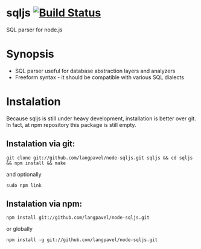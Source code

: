 sqljs [![Build Status](https://secure.travis-ci.org/langpavel/node-sqljs.png?branch=master)](http://travis-ci.org/langpavel/node-sqljs)
=====

SQL parser for node.js

Synopsis
========
 * SQL parser useful for database abstraction layers and analyzers
 * Freeform syntax - it should be compatible with various SQL dialects

Instalation
===========

Because sqljs is still under heavy development, installation is better over git.
In fact, at npm repository this package is still empty.

Instalation via git:
--------

    git clone git://github.com/langpavel/node-sqljs.git sqljs && cd sqljs && npm install && make

and optionally

    sudo npm link

Instalation via npm:
--------

    npm install git://github.com/langpavel/node-sqljs.git

or globally

    npm install -g git://github.com/langpavel/node-sqljs.git


